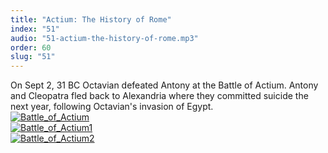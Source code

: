 ```yaml
---
title: "Actium: The History of Rome"
index: "51"
audio: "51-actium-the-history-of-rome.mp3"
order: 60
slug: "51"
---
```


On Sept 2, 31 BC Octavian defeated Antony at the Battle of Actium. Antony and Cleopatra fled back to Alexandria where they committed suicide the next year, following Octavian's invasion of Egypt.  
[![Battle_of_Actium](http://thehistoryofrome.typepad.com/.a/6a01053629a711970c0115702de5ff970b-800wi "Battle_of_Actium")](http://thehistoryofrome.typepad.com/.a/6a01053629a711970c0115702de5ff970b-pi)  
[![Battle_of_Actium1](http://thehistoryofrome.typepad.com/.a/6a01053629a711970c0115702de62b970b-800wi "Battle_of_Actium1")](http://thehistoryofrome.typepad.com/.a/6a01053629a711970c0115702de62b970b-pi)  
[![Battle_of_Actium2](http://thehistoryofrome.typepad.com/.a/6a01053629a711970c01156f373ba1970c-800wi "Battle_of_Actium2")](http://thehistoryofrome.typepad.com/.a/6a01053629a711970c01156f373ba1970c-pi)


